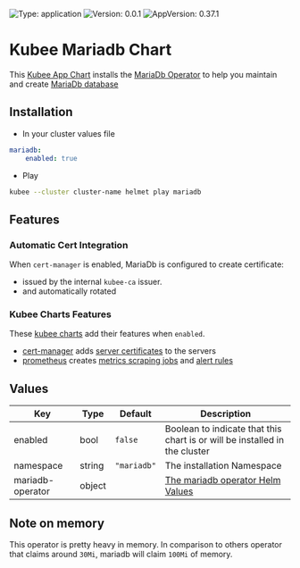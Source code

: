 

[//]: # (README.md generated by gotmpl. DO NOT EDIT.)

![Type: application](https://img.shields.io/badge/Type-application-informational?style=flat-square) ![Version: 0.0.1](https://img.shields.io/badge/Version-0.0.1-informational?style=flat-square) ![AppVersion: 0.37.1](https://img.shields.io/badge/AppVersion-0.37.1-informational?style=flat-square)

# Kubee Mariadb Chart

This [Kubee App Chart](https://github.com/EraldyHq/kubee/blob/main/docs/site/app-chart.md) installs the [MariaDb Operator](https://github.com/mariadb-operator/mariadb-operator)
to help you maintain and create [MariaDb database](https://mariadb.com/)

## Installation

* In your cluster values file
```yaml
mariadb:
    enabled: true
```
* Play

```bash
kubee --cluster cluster-name helmet play mariadb
```

## Features

### Automatic Cert Integration

When `cert-manager` is enabled, MariaDb is configured to create certificate:
* issued by the internal `kubee-ca` issuer.
* and automatically rotated

### Kubee Charts Features

  These [kubee charts](https://github.com/EraldyHq/kubee/blob/main/docs/site/kubee-helmet-chart.md) add their features when `enabled`.

* [cert-manager](https://github.com/EraldyHq/kubee/blob/main/charts/cert-manager/README.md) adds [server certificates](https://cert-manager.io/docs/usage/certificate/) to the servers
* [prometheus](https://github.com/EraldyHq/kubee/blob/main/charts/prometheus/README.md) creates [metrics scraping jobs](https://prometheus.io/docs/concepts/jobs_instances/) and [alert rules](https://prometheus.io/docs/prometheus/latest/configuration/alerting_rules/)

## Values

| Key | Type | Default | Description |
|-----|------|---------|-------------|
| enabled | bool | `false` | Boolean to indicate that this chart is or will be installed in the cluster |
| namespace | string | `"mariadb"` | The installation Namespace |
| mariadb-operator | object | | [The mariadb operator Helm Values](https://github.com/mariadb-operator/mariadb-operator/blob/0.37.1/deploy/charts/mariadb-operator/values.yaml) |

## Note on memory

This operator is pretty heavy in memory.
In comparison to others operator that claims around `30Mi`, mariadb will claim `100Mi` of memory.


